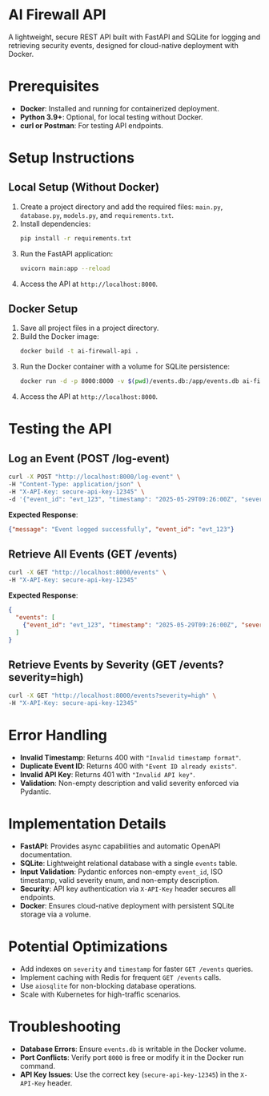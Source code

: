 # AI Firewall API

A lightweight, secure REST API built with FastAPI and SQLite for logging and retrieving security events, designed for cloud-native deployment with Docker.

# Prerequisites

- **Docker**: Installed and running for containerized deployment.
- **Python 3.9+**: Optional, for local testing without Docker.
- **curl or Postman**: For testing API endpoints.

# Setup Instructions

## Local Setup (Without Docker)

1. Create a project directory and add the required files: `main.py`, `database.py`, `models.py`, and `requirements.txt`.
2. Install dependencies:
   ```bash
   pip install -r requirements.txt
   ```
3. Run the FastAPI application:
   ```bash
   uvicorn main:app --reload
   ```
4. Access the API at `http://localhost:8000`.

## Docker Setup

1. Save all project files in a project directory.
2. Build the Docker image:
   ```bash
   docker build -t ai-firewall-api .
   ```
3. Run the Docker container with a volume for SQLite persistence:
   ```bash
   docker run -d -p 8000:8000 -v $(pwd)/events.db:/app/events.db ai-firewall-api
   ```
4. Access the API at `http://localhost:8000`.

# Testing the API

## Log an Event (POST /log-event)

```bash
curl -X POST "http://localhost:8000/log-event" \
-H "Content-Type: application/json" \
-H "X-API-Key: secure-api-key-12345" \
-d '{"event_id": "evt_123", "timestamp": "2025-05-29T09:26:00Z", "severity": "high", "description": "Unauthorized access attempt"}'
```

**Expected Response**:
```json
{"message": "Event logged successfully", "event_id": "evt_123"}
```

## Retrieve All Events (GET /events)

```bash
curl -X GET "http://localhost:8000/events" \
-H "X-API-Key: secure-api-key-12345"
```

**Expected Response**:
```json
{
  "events": [
    {"event_id": "evt_123", "timestamp": "2025-05-29T09:26:00Z", "severity": "high", "description": "Unauthorized access attempt"}
  ]
}
```

## Retrieve Events by Severity (GET /events?severity=high)

```bash
curl -X GET "http://localhost:8000/events?severity=high" \
-H "X-API-Key: secure-api-key-12345"
```

# Error Handling

- **Invalid Timestamp**: Returns 400 with `"Invalid timestamp format"`.
- **Duplicate Event ID**: Returns 400 with `"Event ID already exists"`.
- **Invalid API Key**: Returns 401 with `"Invalid API key"`.
- **Validation**: Non-empty description and valid severity enforced via Pydantic.

# Implementation Details

- **FastAPI**: Provides async capabilities and automatic OpenAPI documentation.
- **SQLite**: Lightweight relational database with a single `events` table.
- **Input Validation**: Pydantic enforces non-empty `event_id`, ISO timestamp, valid severity enum, and non-empty description.
- **Security**: API key authentication via `X-API-Key` header secures all endpoints.
- **Docker**: Ensures cloud-native deployment with persistent SQLite storage via a volume.

# Potential Optimizations

- Add indexes on `severity` and `timestamp` for faster `GET /events` queries.
- Implement caching with Redis for frequent `GET /events` calls.
- Use `aiosqlite` for non-blocking database operations.
- Scale with Kubernetes for high-traffic scenarios.

# Troubleshooting

- **Database Errors**: Ensure `events.db` is writable in the Docker volume.
- **Port Conflicts**: Verify port `8000` is free or modify it in the Docker run command.
- **API Key Issues**: Use the correct key (`secure-api-key-12345`) in the `X-API-Key` header.